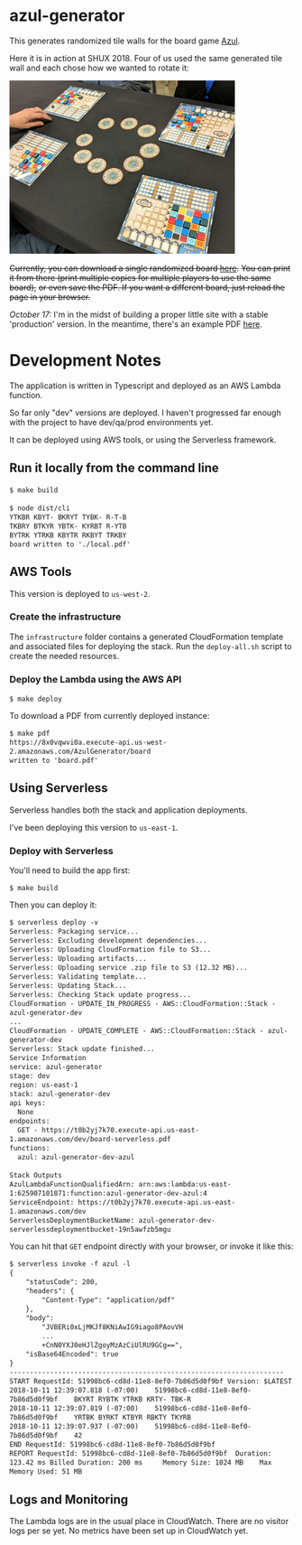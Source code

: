 # azul-generator

This generates randomized tile walls for the board game [Azul](https://boardgamegeek.com/boardgame/230802/azul).

Here it is in action at SHUX 2018.  Four of us used the same generated tile
wall and each chose how we wanted to rotate it:

![at SHUX](docs/images/at_shux_2018.png)


~~Currently, you can download a single randomized board [here](https://dev.azul.dropd.com/board).~~
~~You can print it from there (print multiple copies for multiple players to use the same board),~~
~~or even save the PDF. If you want a different board, just reload the page in your browser.~~

_October 17:_ I'm in the midst of building a proper little site with a stable 'production'
version.  In the meantime, there's an example PDF [here](https://boardgamegeek.com/filepage/164845/randomized-azul-board).


# Development Notes

The application is written in Typescript and deployed as an AWS Lambda function.

So far only "dev" versions are deployed. I haven't progressed far enough with
the project to have dev/qa/prod environments yet.

It can be deployed using AWS tools, or using the Serverless framework.


## Run it locally from the command line

    $ make build

    $ node dist/cli
    YTKBR KBYT- BKRYT TYBK- R-T-B
    TKBRY BTKYR YBTK- KYRBT R-YTB
    BYTRK YTRKB KBYTR RKBYT TRKBY
    board written to './local.pdf'


## AWS Tools

This version is deployed to `us-west-2`.

### Create the infrastructure

The `infrastructure` folder contains a generated CloudFormation template and associated
files for deploying the stack.  Run the `deploy-all.sh` script to create the needed resources.

### Deploy the Lambda using the AWS API

    $ make deploy

To download a PDF from currently deployed instance:

    $ make pdf
    https://8x0vqwvi0a.execute-api.us-west-2.amazonaws.com/AzulGenerator/board
    written to 'board.pdf'


## Using Serverless

Serverless handles both the stack and application deployments.

I've been deploying this version to `us-east-1`.

### Deploy with Serverless

You'll need to build the app first:

    $ make build

Then you can deploy it:

    $ serverless deploy -v
    Serverless: Packaging service...
    Serverless: Excluding development dependencies...
    Serverless: Uploading CloudFormation file to S3...
    Serverless: Uploading artifacts...
    Serverless: Uploading service .zip file to S3 (12.32 MB)...
    Serverless: Validating template...
    Serverless: Updating Stack...
    Serverless: Checking Stack update progress...
    CloudFormation - UPDATE_IN_PROGRESS - AWS::CloudFormation::Stack - azul-generator-dev
    ...
    CloudFormation - UPDATE_COMPLETE - AWS::CloudFormation::Stack - azul-generator-dev
    Serverless: Stack update finished...
    Service Information
    service: azul-generator
    stage: dev
    region: us-east-1
    stack: azul-generator-dev
    api keys:
      None
    endpoints:
      GET - https://t0b2yj7k70.execute-api.us-east-1.amazonaws.com/dev/board-serverless.pdf
    functions:
      azul: azul-generator-dev-azul

    Stack Outputs
    AzulLambdaFunctionQualifiedArn: arn:aws:lambda:us-east-1:625907101871:function:azul-generator-dev-azul:4
    ServiceEndpoint: https://t0b2yj7k70.execute-api.us-east-1.amazonaws.com/dev
    ServerlessDeploymentBucketName: azul-generator-dev-serverlessdeploymentbucket-19n5awfzb5mgu

You can hit that `GET` endpoint directly with your browser, or invoke it like this:

    $ serverless invoke -f azul -l
    {
        "statusCode": 200,
        "headers": {
            "Content-Type": "application/pdf"
        },
        "body":
            "JVBERi0xLjMKJf8KNiAwIG9iago8PAovVH
            ...
            +CnN0YXJ0eHJlZgoyMzAzCiUlRU9GCg==",
        "isBase64Encoded": true
    }
    --------------------------------------------------------------------
    START RequestId: 51998bc6-cd8d-11e8-8ef0-7b86d5d0f9bf Version: $LATEST
    2018-10-11 12:39:07.818 (-07:00)	51998bc6-cd8d-11e8-8ef0-7b86d5d0f9bf	BKYRT RYBTK YTRKB KRTY- TBK-R
    2018-10-11 12:39:07.819 (-07:00)	51998bc6-cd8d-11e8-8ef0-7b86d5d0f9bf	YRTBK BYRKT KTBYR RBKTY TKYRB
    2018-10-11 12:39:07.937 (-07:00)	51998bc6-cd8d-11e8-8ef0-7b86d5d0f9bf	42
    END RequestId: 51998bc6-cd8d-11e8-8ef0-7b86d5d0f9bf
    REPORT RequestId: 51998bc6-cd8d-11e8-8ef0-7b86d5d0f9bf	Duration: 123.42 ms	Billed Duration: 200 ms 	Memory Size: 1024 MB	Max Memory Used: 51 MB



## Logs and Monitoring

The Lambda logs are in the usual place in CloudWatch.  There are no visitor logs per se yet.
No metrics have been set up in CloudWatch yet.